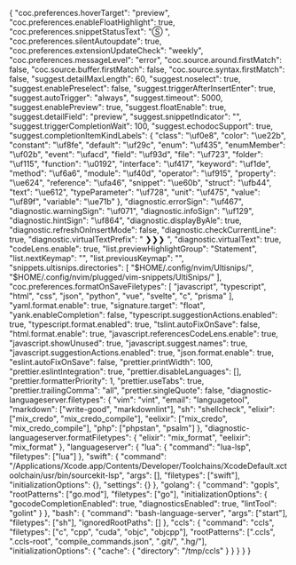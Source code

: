 {
	"coc.preferences.hoverTarget": "preview",
	"coc.preferences.enableFloatHighlight": true,
	"coc.preferences.snippetStatusText": "Ⓢ ",
    "coc.preferences.silentAutoupdate": true,
	"coc.preferences.extensionUpdateCheck": "weekly",
	"coc.preferences.messageLevel": "error",
	"coc.source.around.firstMatch": false,
	"coc.source.buffer.firstMatch": false,
	"coc.source.syntax.firstMatch": false,
	"suggest.detailMaxLength": 60,
	"suggest.noselect": true,
	"suggest.enablePreselect": false,
	"suggest.triggerAfterInsertEnter": true,
	"suggest.autoTrigger": "always",
	"suggest.timeout": 5000,
	"suggest.enablePreview": true,
	"suggest.floatEnable": true,
	"suggest.detailField": "preview",
	"suggest.snippetIndicator": "",
	"suggest.triggerCompletionWait": 100,
	"suggest.echodocSupport": true,
	"suggest.completionItemKindLabels": {
		"class": "\uf0e8",
		"color": "\ue22b",
		"constant": "\uf8fe",
		"default": "\uf29c",
		"enum": "\uf435",
		"enumMember": "\uf02b",
		"event": "\ufacd",
		"field": "\uf93d",
		"file": "\uf723",
		"folder": "\uf115",
		"function": "\u0192",
		"interface": "\uf417",
		"keyword": "\uf1de",
		"method": "\uf6a6",
		"module": "\uf40d",
		"operator": "\uf915",
		"property": "\ue624",
		"reference": "\ufa46",
		"snippet": "\ue60b",
		"struct": "\ufb44",
		"text": "\ue612",
		"typeParameter": "\uf728",
		"unit": "\uf475",
		"value": "\uf89f",
		"variable": "\ue71b"
	},
	"diagnostic.errorSign": "\uf467",
	"diagnostic.warningSign": "\uf071",
	"diagnostic.infoSign": "\uf129",
	"diagnostic.hintSign": "\uf864",
	"diagnostic.displayByAle": true,
	"diagnostic.refreshOnInsertMode": false,
	"diagnostic.checkCurrentLine": true,
	"diagnostic.virtualTextPrefix": " ❯❯❯ ",
	"diagnostic.virtualText": true,
	"codeLens.enable": true,
	"list.previewHighlightGroup": "Statement",
	"list.nextKeymap": "<C-e>",
	"list.previousKeymap": "<C-u>",
	"snippets.ultisnips.directories": [
		"$HOME/.config/nvim/Ultisnips/",
		"$HOME/.config/nvim/plugged/vim-snippets/UltiSnips/"
	],
	"coc.preferences.formatOnSaveFiletypes": [
		"javascript",
		"typescript",
		"html",
		"css",
		"json",
		"python",
		"vue",
		"svelte",
		"c",
		"prisma"
	],
	"yaml.format.enable": true,
	"signature.target": "float",
	"yank.enableCompletion": false,
	"typescript.suggestionActions.enabled": true,
	"typescript.format.enabled": true,
	"tslint.autoFixOnSave": false,
	"html.format.enable": true,
	"javascript.referencesCodeLens.enable": true,
	"javascript.showUnused": true,
	"javascript.suggest.names": true,
	"javascript.suggestionActions.enabled": true,
	"json.format.enable": true,
	"eslint.autoFixOnSave": false,
	"prettier.printWidth": 100,
	"prettier.eslintIntegration": true,
	"prettier.disableLanguages": [],
	"prettier.formatterPriority": 1,
	"prettier.useTabs": true,
	"prettier.trailingComma": "all",
	"prettier.singleQuote": false,
	"diagnostic-languageserver.filetypes": {
		"vim": "vint",
		"email": "languagetool",
		"markdown": ["write-good", "markdownlint"],
		"sh": "shellcheck",
		"elixir": ["mix_credo", "mix_credo_compile"],
		"eelixir": ["mix_credo", "mix_credo_compile"],
		"php": ["phpstan", "psalm"]
	},
	"diagnostic-languageserver.formatFiletypes": {
		"elixir": "mix_format",
		"eelixir": "mix_format"
	},
	"languageserver": {
		"lua": {
			"command": "lua-lsp",
			"filetypes": ["lua"]
		},
		"swift": {
			"command": "/Applications/Xcode.app/Contents/Developer/Toolchains/XcodeDefault.xctoolchain/usr/bin/sourcekit-lsp",
			"args": [],
			"filetypes": ["swift"],
			"initializationOptions": {},
			"settings": {}
		},
		"golang": {
			"command": "gopls",
			"rootPatterns": ["go.mod"],
			"filetypes": ["go"],
			"initializationOptions": {
				"gocodeCompletionEnabled": true,
				"diagnosticsEnabled": true,
				"lintTool": "golint"
			}
		},
		"bash": {
			"command": "bash-language-server",
			"args": ["start"],
			"filetypes": ["sh"],
			"ignoredRootPaths": []
		},
		"ccls": {
			"command": "ccls",
			"filetypes": ["c", "cpp", "cuda", "objc", "objcpp"],
			"rootPatterns": [".ccls", ".ccls-root", "compile_commands.json", ".git/", ".hg/"],
			"initializationOptions": {
				"cache": {
					"directory": "/tmp/ccls"
				}
			}
		}
	}
}
